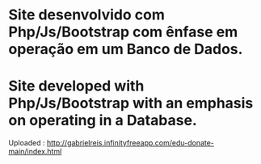 # Site desenvolvido com Php/Js/Bootstrap com ênfase em operação em um Banco de Dados.
# Site developed with Php/Js/Bootstrap with an emphasis on operating in a Database.

Uploaded : http://gabrielreis.infinityfreeapp.com/edu-donate-main/index.html
